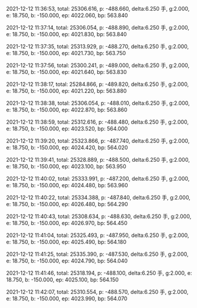 2021-12-12 11:36:53, total: 25306.616, p: -488.660, delta:6.250 手, g:2.000, e: 18.750, b: -150.000, ep: 4022.060, bp: 563.840

2021-12-12 11:37:14, total: 25306.054, p: -488.890, delta:6.250 手, g:2.000, e: 18.750, b: -150.000, ep: 4021.830, bp: 563.840

2021-12-12 11:37:35, total: 25313.929, p: -488.270, delta:6.250 手, g:2.000, e: 18.750, b: -150.000, ep: 4021.730, bp: 563.750

2021-12-12 11:37:56, total: 25300.241, p: -489.000, delta:6.250 手, g:2.000, e: 18.750, b: -150.000, ep: 4021.640, bp: 563.830

2021-12-12 11:38:17, total: 25284.866, p: -489.820, delta:6.250 手, g:2.000, e: 18.750, b: -150.000, ep: 4021.220, bp: 563.880

2021-12-12 11:38:38, total: 25306.054, p: -488.010, delta:6.250 手, g:2.000, e: 18.750, b: -150.000, ep: 4022.870, bp: 563.860

2021-12-12 11:38:59, total: 25312.616, p: -488.480, delta:6.250 手, g:2.000, e: 18.750, b: -150.000, ep: 4023.520, bp: 564.000

2021-12-12 11:39:20, total: 25323.866, p: -487.740, delta:6.250 手, g:2.000, e: 18.750, b: -150.000, ep: 4024.420, bp: 564.020

2021-12-12 11:39:41, total: 25328.889, p: -488.500, delta:6.250 手, g:2.000, e: 18.750, b: -150.000, ep: 4023.100, bp: 563.950

2021-12-12 11:40:02, total: 25333.991, p: -487.200, delta:6.250 手, g:2.000, e: 18.750, b: -150.000, ep: 4024.480, bp: 563.960

2021-12-12 11:40:22, total: 25334.388, p: -487.840, delta:6.250 手, g:2.000, e: 18.750, b: -150.000, ep: 4026.480, bp: 564.290

2021-12-12 11:40:43, total: 25308.634, p: -488.630, delta:6.250 手, g:2.000, e: 18.750, b: -150.000, ep: 4026.970, bp: 564.450

2021-12-12 11:41:04, total: 25325.493, p: -487.950, delta:6.250 手, g:2.000, e: 18.750, b: -150.000, ep: 4025.490, bp: 564.180

2021-12-12 11:41:25, total: 25335.390, p: -487.530, delta:6.250 手, g:2.000, e: 18.750, b: -150.000, ep: 4024.790, bp: 564.040

2021-12-12 11:41:46, total: 25318.194, p: -488.100, delta:6.250 手, g:2.000, e: 18.750, b: -150.000, ep: 4025.100, bp: 564.150

2021-12-12 11:42:07, total: 25310.554, p: -488.570, delta:6.250 手, g:2.000, e: 18.750, b: -150.000, ep: 4023.990, bp: 564.070